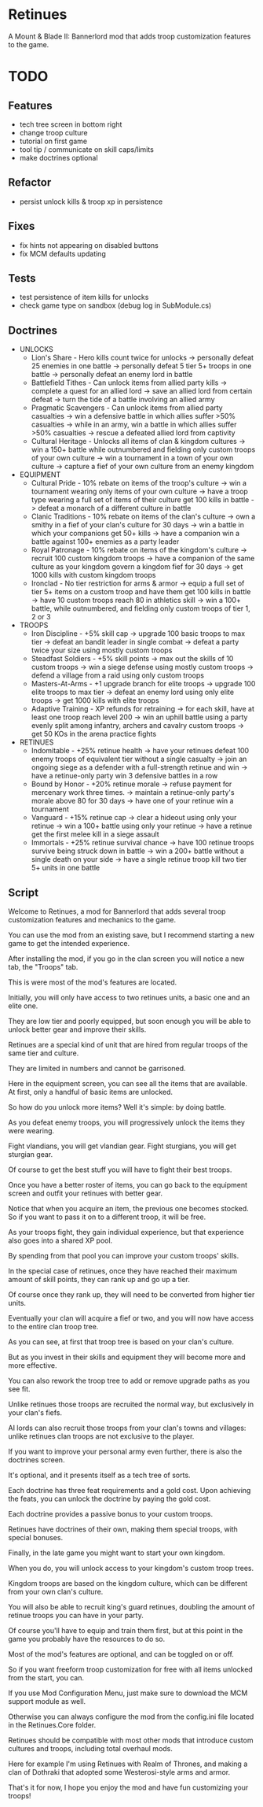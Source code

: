 # Retinues

A Mount & Blade II: Bannerlord mod that adds troop customization features to the game.

# TODO

## Features

- tech tree screen in bottom right
- change troop culture
- tutorial on first game
- tool tip / communicate on skill caps/limits
- make doctrines optional

## Refactor

- persist unlock kills & troop xp in persistence

## Fixes

- fix hints not appearing on disabled buttons
- fix MCM defaults updating

## Tests

- test persistence of item kills for unlocks
- check game type on sandbox (debug log in SubModule.cs)

## Doctrines

- UNLOCKS
    - Lion's Share - Hero kills count twice for unlocks
        -> personally defeat 25 enemies in one battle
        -> personally defeat 5 tier 5+ troops in one battle
        -> personally defeat an enemy lord in battle
    - Battlefield Tithes - Can unlock items from allied party kills
        -> complete a quest for an allied lord
        -> save an allied lord from certain defeat
        -> turn the tide of a battle involving an allied army
    - Pragmatic Scavengers - Can unlock items from allied party casualties
        -> win a defensive battle in which allies suffer >50% casualties
        -> while in an army, win a battle in which allies suffer >50% casualties
        -> rescue a defeated allied lord from captivity
    - Cultural Heritage - Unlocks all items of clan & kingdom cultures
        -> win a 150+ battle while outnumbered and fielding only custom troops of your own culture
        -> win a tournament in a town of your own culture
        -> capture a fief of your own culture from an enemy kingdom
- EQUIPMENT
    - Cultural Pride - 10% rebate on items of the troop's culture
        -> win a tournament wearing only items of your own culture
        -> have a troop type wearing a full set of items of their culture get 100 kills in battle
        -> defeat a monarch of a different culture in battle
    - Clanic Traditions - 10% rebate on items of the clan's culture
        -> own a smithy in a fief of your clan's culture for 30 days
        -> win a battle in which your companions get 50+ kills
        -> have a companion win a battle against 100+ enemies as a party leader
    - Royal Patronage - 10% rebate on items of the kingdom's culture
        -> recruit 100 custom kingdom troops
        -> have a companion of the same culture as your kingdom govern a kingdom fief for 30 days
        -> get 1000 kills with custom kingdom troops
    - Ironclad - No tier restriction for arms & armor
        -> equip a full set of tier 5+ items on a custom troop and have them get 100 kills in battle
        -> have 10 custom troops reach 80 in athletics skill
        -> win a 100+ battle, while outnumbered, and fielding only custom troops of tier 1, 2 or 3
- TROOPS
    - Iron Discipline - +5% skill cap
        -> upgrade 100 basic troops to max tier
        -> defeat an bandit leader in single combat
        -> defeat a party twice your size using mostly custom troops
    - Steadfast Soldiers - +5% skill points
        -> max out the skills of 10 custom troops
        -> win a siege defense using mostly custom troops
        -> defend a village from a raid using only custom troops
    - Masters-At-Arms - +1 upgrade branch for elite troops
        -> upgrade 100 elite troops to max tier
        -> defeat an enemy lord using only elite troops
        -> get 1000 kills with elite troops
    - Adaptive Training - XP refunds for retraining
        -> for each skill, have at least one troop reach level 200
        -> win an uphill battle using a party evenly split among infantry, archers and cavalry custom troops
        -> get 50 KOs in the arena practice fights
- RETINUES
    - Indomitable - +25% retinue health
        -> have your retinues defeat 100 enemy troops of equivalent tier without a single casualty
        -> join an ongoing siege as a defender with a full-strength retinue and win
        -> have a retinue-only party win 3 defensive battles in a row
    - Bound by Honor - +20% retinue morale
        -> refuse payment for mercenary work three times.
        -> maintain a retinue-only party's morale above 80 for 30 days
        -> have one of your retinue win a tournament
    - Vanguard - +15% retinue cap
        -> clear a hideout using only your retinue
        -> win a 100+ battle using only your retinue
        -> have a retinue get the first melee kill in a siege assault
    - Immortals - +25% retinue survival chance
        -> have 100 retinue troops survive being struck down in battle
        -> win a 200+ battle without a single death on your side
        -> have a single retinue troop kill two tier 5+ units in one battle

## Script

Welcome to Retinues, a mod for Bannerlord that adds several troop customization features and mechanics to the game.

You can use the mod from an existing save, but I recommend starting a new game to get the intended experience.

After installing the mod, if you go in the clan screen you will notice a new tab, the "Troops" tab.

This is were most of the mod's features are located.

Initially, you will only have access to two retinues units, a basic one and an elite one.

They are low tier and poorly equipped, but soon enough you will be able to unlock better gear and improve their skills.

Retinues are a special kind of unit that are hired from regular troops of the same tier and culture.

They are limited in numbers and cannot be garrisoned.

Here in the equipment screen, you can see all the items that are available. At first, only a handful of basic items are unlocked.

So how do you unlock more items? Well it's simple: by doing battle.

As you defeat enemy troops, you will progressively unlock the items they were wearing.

Fight vlandians, you will get vlandian gear. Fight sturgians, you will get sturgian gear.

Of course to get the best stuff you will have to fight their best troops.

Once you have a better roster of items, you can go back to the equipment screen and outfit your retinues with better gear.

Notice that when you acquire an item, the previous one becomes stocked. So if you want to pass it on to a different troop, it will be free.

As your troops fight, they gain individual experience, but that experience also goes into a shared XP pool.

By spending from that pool you can improve your custom troops' skills.

In the special case of retinues, once they have reached their maximum amount of skill points, they can rank up and go up a tier.

Of course once they rank up, they will need to be converted from higher tier units.

Eventually your clan will acquire a fief or two, and you will now have access to the entire clan troop tree.

As you can see, at first that troop tree is based on your clan's culture.

But as you invest in their skills and equipment they will become more and more effective.

You can also rework the troop tree to add or remove upgrade paths as you see fit.

Unlike retinues those troops are recruited the normal way, but exclusively in your clan's fiefs.

AI lords can also recruit those troops from your clan's towns and villages: unlike retinues clan troops are not exclusive to the player.

If you want to improve your personal army even further, there is also the doctrines screen.

It's optional, and it presents itself as a tech tree of sorts.

Each doctrine has three feat requirements and a gold cost. Upon achieving the feats, you can unlock the doctrine by paying the gold cost.

Each doctrine provides a passive bonus to your custom troops.

Retinues have doctrines of their own, making them special troops, with special bonuses.

Finally, in the late game you might want to start your own kingdom.

When you do, you will unlock access to your kingdom's custom troop trees.

Kingdom troops are based on the kingdom culture, which can be different from your own clan's culture.

You will also be able to recruit king's guard retinues, doubling the amount of retinue troops you can have in your party.

Of course you'll have to equip and train them first, but at this point in the game you probably have the resources to do so.

Most of the mod's features are optional, and can be toggled on or off.

So if you want freeform troop customization for free with all items unlocked from the start, you can.

If you use Mod Configuration Menu, just make sure to download the MCM support module as well.

Otherwise you can always configure the mod from the config.ini file located in the Retinues.Core folder.

Retinues should be compatible with most other mods that introduce custom cultures and troops, including total overhaul mods.

Here for example I'm using Retinues with Realm of Thrones, and making a clan of Dothraki that adopted some Westerosi-style arms and armor.

That's it for now, I hope you enjoy the mod and have fun customizing your troops!